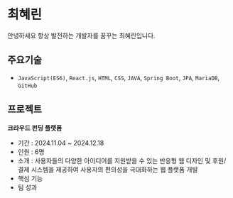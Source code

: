 # 최혜린
안녕하세요 항상 발전하는 개발자를 꿈꾸는 최혜린입니다.

## 주요기술
* `JavaScript(ES6)`, `React.js`, `HTML`, `CSS`, `JAVA`, `Spring Boot`, `JPA`, `MariaDB`, `GitHub`

## 프로젝트
**크라우드 펀딩 플랫폼**
- 기간 : 2024.11.04 ~ 2024.12.18
- 인원 : 6명
- 소개 : 사용자들의 다양한 아이디어를 지원받을 수 있는 반응형 웹 디자인 및 후원/결제 시스템을 제공하여 사용자의 편의성을 극대화하는 웹 플랫폼 개발 
- 핵심 기능
- 팀 성과


